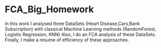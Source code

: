 # FCA_Big_Homework
In this work I analysed three DataSets (Heart Disease,Cars,Bank Subscription) with classical Machine Learning methods (RandomForest, Logistic Regression, KNN)
Also, I do an FCA analysis of these DataSets. 
Finally, I make a resume of efficiency of these approaches.
